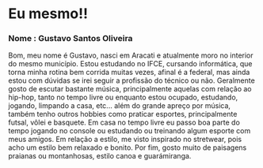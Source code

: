 # Eu mesmo!!
### Nome : Gustavo Santos Oliveira

  Bom, meu nome é Gustavo, nasci em Aracati e atualmente moro no interior do mesmo município. Estou estudando no IFCE, cursando informática, que torna minha rotina bem corrida muitas vezes, afinal é a federal, mas ainda estou com dúvidas se irei seguir a profissão do técnico ou não.
   Geralmente gosto de escutar bastante música, principalmente aquelas com relação ao hip-hop, tanto no tempo livre ou enquanto estou ocupado, estudando, jogando, limpando a casa, etc... além do grande apreço por música, também tenho outros hobbies como
   praticar esportes, principalmente futsal, vôlei e basquete. Em casa no tempo livre eu passo boa parte do tempo jogando no console ou estudando ou treinando algum esporte com meus amigos.
   Em relação a estilo, me visto inspirado no stretwear, pois acho um estilo bem relaxado e bonito.
   Por fim, gosto muito de paisagens praianas ou montanhosas, estilo canoa e guarámiranga.
   
